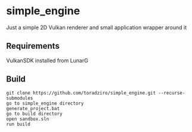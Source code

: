 # simple_engine
Just a simple 2D Vulkan renderer and small application wrapper around it

## Requirements
VulkanSDK installed from LunarG

## Build
```
git clone https://github.com/toradziro/simple_engine.git --recurse-submodules
go to simple_engine directory
generate_project.bat
go to build directory
open sandbox.sln
run build
```